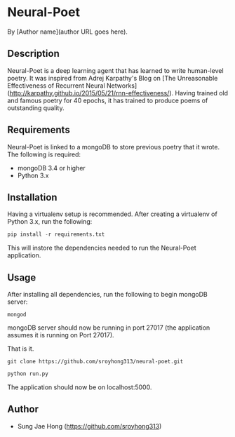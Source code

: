 # Neural-Poet

By [Author name](author URL goes here).

## Description
Neural-Poet is a deep learning agent that has learned to write human-level poetry. It was inspired from Adrej Karpathy's Blog on [The Unreasonable Effectiveness of Recurrent Neural Networks]
(http://karpathy.github.io/2015/05/21/rnn-effectiveness/). Having trained old and famous poetry for 40 epochs, it has trained to produce poems of outstanding quality.

## Requirements
Neural-Poet is linked to a mongoDB to store previous poetry that it wrote. The following is required:
* mongoDB 3.4 or higher
* Python 3.x

## Installation
Having a virtualenv setup is recommended. After creating a virtualenv of Python 3.x, run the following:

```python
pip install -r requirements.txt
```
This will instore the dependencies needed to run the Neural-Poet application.
## Usage

After installing all dependencies, run the following to begin mongoDB server:

```console
mongod
```

mongoDB server should now be running in port 27017 (the application assumes it is running on Port 27017).

That is it.
```console
git clone https://github.com/sroyhong313/neural-poet.git
```

```python
python run.py
```

The application should now be on localhost:5000.

## Author

* Sung Jae Hong (https://github.com/sroyhong313)